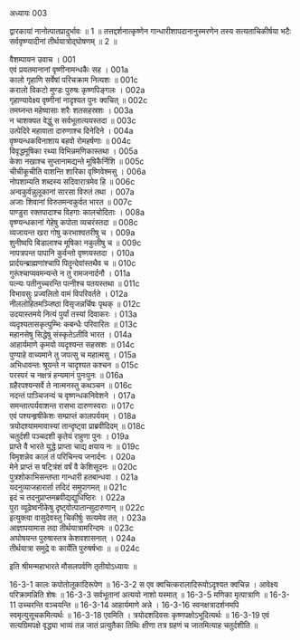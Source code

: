 अध्यायः 003

द्वारकायां नानोत्पातप्रादुर्भावः ॥ 1 ॥ तत्तद्दर्शनात्कृष्णेन गान्धारीशापदानानुस्मरणेन तस्य सत्यताचिकीर्षया भटैः सर्ववृष्ण्यादीनां तीर्थयात्रोद्घोषणम् ॥ 2 ॥

वैशम्पायन उवाच ।	001  
एवं प्रयतमानानां वृष्णीनामन्धकैः सह ।	001a  
कालो गृहाणि सर्वेषां परिचक्राम नित्यशः ॥	001c  
करालो विकटो मुण्डः पुरुषः कृष्णपिङ्गलः ।	002a  
गृहाण्यावेक्ष्य वृष्णीनां नादृश्यत पुनः क्वचित् ॥	002c  
तमघ्नन्त महेष्वासाः शरैः शतसहस्रशः ।	003a  
न चाशक्यत वेद्धुं स सर्वभूतात्ययस्तदा ॥	003c  
उत्पेदिरे महावाता दारुणाश्च दिनेदिने ।	004a  
वृष्ण्यन्धकविनाशाय बहवो रोमहर्षणाः ॥	004c  
विवृद्धमूषिका रथ्या विभिन्नमणिकास्तथा ।	005a  
केशा नखाश्च सुप्तानामद्यन्ते मूषिकैर्निशि ॥	005c  
चीचीकूचीति वाशन्ति शारिका वृष्णिवेश्मसु ।	006a  
नोपशाम्यति शब्दस्य सदिवारात्रमेव हि ॥	006c  
अन्वकुर्वन्नुलूकानां सारसा विरुतं तथा ।	007a  
अजाः शिवानां विरुतमन्वकुर्वत भारत ॥	007c  
पाण्डुरा रक्तपादाश्च विहगाः कालचोदिताः ।	008a  
वृष्ण्यन्धकानां गेहेषु कपोता व्यचरंस्तदा ॥	008c  
व्यजायन्त खरा गोषु करभाश्वतरीषु च ।	009a  
शुनीष्वपि बिडालाश्च मूषिका नकुलीषु च ॥	009c  
नापत्रपन्त पापानि कुर्वन्तो वृष्णयस्तदा ।	010a  
प्रार्दयन्ब्राह्मणांश्चापि पितॄन्देवांस्तथैव च ॥	010c  
गुरूंश्चाप्यवमन्यन्ते न तु रामजनार्दनौ ।	011a  
पत्न्यः पतीनुच्चरन्ति पत्नीश्च पतयस्तथा ॥	011c  
विभावसुः प्रज्वलितो वामं विपरिवर्तते ।	012a  
नीललोहितमञ्जिष्ठा विसृजन्नर्चिषः पृथक् ॥	012c  
उदयास्तमये नित्यं पुर्यां तस्यां दिवाकरः ।	013a  
व्यदृश्यतासकृत्पुम्भिः कबन्धैः परिवारितः ॥	013c  
महानसेषु सिद्धेषु संस्कृतेऽतीवि भारत ।	014a  
आहार्यमाणे कृमयो व्यदृश्यन्त सहस्रशः ॥	014c  
पुण्याहे वाच्यमाने तु जपत्सु च महात्मसु ।	015a  
अभिधावन्तः श्रूयन्ते न चादृश्यत कश्चन ॥	015c  
परस्परं च नक्षत्रं हन्यमानं पुनःपुनः ॥	016a  
ग्रहैरपश्यन्सर्वे ते नात्मनस्तु कथञ्चन ॥	016c  
नदन्तं पाञ्चिजन्यं च वृष्णन्धकनिवेशने ।	017a  
समन्तात्पर्यवाशन्त रासभा दारुणस्वराः ॥	017c  
एवं पश्यन्हृषीकेशः सम्प्राप्तं कालपर्ययम् ।	018a  
त्रयोदश्याममावास्यां तान्दृष्ट्वा प्राब्रवीदिदम् ॥	018c  
चतुर्दशी पञ्चदशी कृतेयं राहुणा पुनः ।	019a  
प्राप्ते वै भारते युद्धे प्राप्ता चाद्य क्षयाय नः ॥	019c  
विमृशन्नेव कालं तं परिचिन्त्य जनार्दनः ।	020a  
मेने प्राप्तं स षट्त्रिंशं वर्षं वै केशिसूदनः ॥	020c  
पुत्रशोकाभिसन्तप्ता गान्धारी हतबान्धवा ।	021a  
यदनुव्याजहारार्ता तदिदं समुपागमत् ॥	021c  
इदं च तदनुप्राप्तमब्रवीद्यद्युधिष्ठिरः ।	022a  
पुरा व्यूढेष्वनीकेषु दृष्ट्वोत्पातान्सुदारुणान् ॥	022c  
इत्युक्त्वा वासुदेवस्तु चिकीर्षुः सत्यमेव तत् ।	023a  
आज्ञापयामास तदा तीर्थयात्रामरिन्दमः ॥	023c  
अघोषयन्त पुरुषास्तत्र केशवशासनात् ।	024a  
तीर्थयात्रा समुद्रे वः कार्येति पुरुषर्षभाः ॥ ॥	024c  

इति श्रीमन्महाभारते मौसलपर्वणि तृतीयोऽध्यायः ॥

16-3-1 कालः कपोतोलूकादिरूपेण ॥ 16-3-2 स एव क्वचित्करालादिरूपोऽदृश्यत क्वचिन्न । आवेक्ष्य परिक्रामन्निति शेषः ॥ 16-3-3 सर्वभूतानां अत्ययो नाशो यस्मात् ॥ 16-3-5 मणिका मृत्पात्राणि ॥ 16-3-11 उच्चरन्ति वञ्चयन्ति ॥ 16-3-14 आहार्यमाणे अन्ने । 16-3-16 स्वनक्षत्रादर्शनमपि स्वमृत्युसूचकमित्यर्थः ॥ 16-3-18 एवमिति । त्रयोदशदिवसः कृष्णपक्षोऽभूदित्यर्थः ॥ 16-3-19 एवं सत्यग्रिमपक्षे वृद्ध्या भाव्यं तन्न जातं प्रत्युतैका तिथिः क्षीणा तत्र ग्रहणं च जातमित्याह चतुर्दशीति ॥ 
